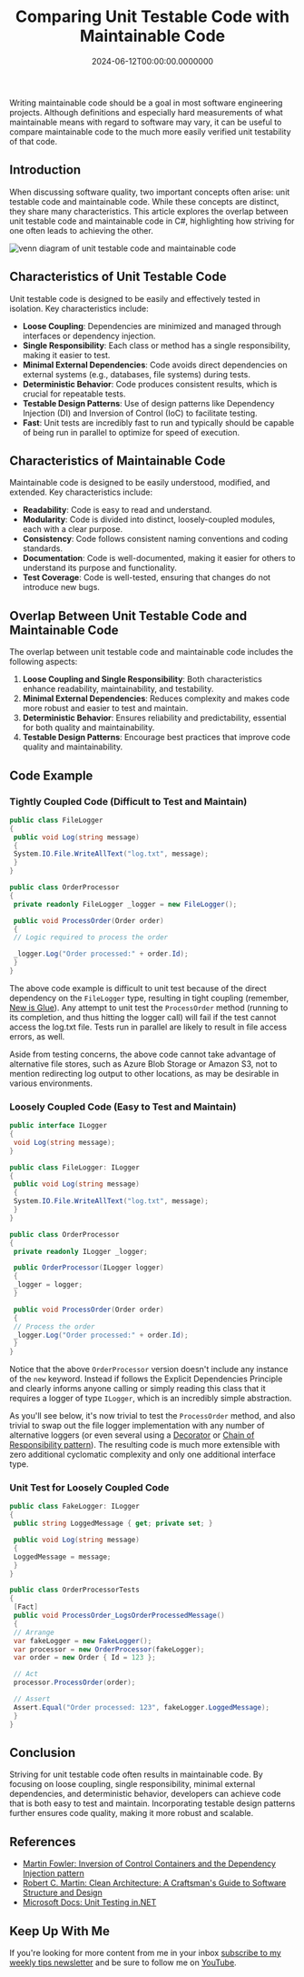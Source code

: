 ﻿---
title: Comparing Unit Testable Code with Maintainable Code
date: "2024-06-12T00:00:00.0000000"
description: Writing maintainable code should be a goal in most software engineering projects. Although definitions and especially hard measurements of what maintainable means with regard to software may vary, it can be useful to compare maintainable code to the much more easily verified unit testability of that code.
featuredImage: /img/comparing-unit-testable-code-with-maintainable-code.png
---

Writing maintainable code should be a goal in most software engineering projects. Although definitions and especially hard measurements of what maintainable means with regard to software may vary, it can be useful to compare maintainable code to the much more easily verified unit testability of that code.

## Introduction

When discussing software quality, two important concepts often arise: unit testable code and maintainable code. While these concepts are distinct, they share many characteristics. This article explores the overlap between unit testable code and maintainable code in C#, highlighting how striving for one often leads to achieving the other.

![venn diagram of unit testable code and maintainable code](/img/unit-testable-maintainable-code.png)

## Characteristics of Unit Testable Code

Unit testable code is designed to be easily and effectively tested in isolation. Key characteristics include:

- **Loose Coupling**: Dependencies are minimized and managed through interfaces or dependency injection.
- **Single Responsibility**: Each class or method has a single responsibility, making it easier to test.
- **Minimal External Dependencies**: Code avoids direct dependencies on external systems (e.g., databases, file systems) during tests.
- **Deterministic Behavior**: Code produces consistent results, which is crucial for repeatable tests.
- **Testable Design Patterns**: Use of design patterns like Dependency Injection (DI) and Inversion of Control (IoC) to facilitate testing.
- **Fast**: Unit tests are incredibly fast to run and typically should be capable of being run in parallel to optimize for speed of execution.

## Characteristics of Maintainable Code

Maintainable code is designed to be easily understood, modified, and extended. Key characteristics include:

- **Readability**: Code is easy to read and understand.
- **Modularity**: Code is divided into distinct, loosely-coupled modules, each with a clear purpose.
- **Consistency**: Code follows consistent naming conventions and coding standards.
- **Documentation**: Code is well-documented, making it easier for others to understand its purpose and functionality.
- **Test Coverage**: Code is well-tested, ensuring that changes do not introduce new bugs.

## Overlap Between Unit Testable Code and Maintainable Code

The overlap between unit testable code and maintainable code includes the following aspects:

1. **Loose Coupling and Single Responsibility**: Both characteristics enhance readability, maintainability, and testability.
2. **Minimal External Dependencies**: Reduces complexity and makes code more robust and easier to test and maintain.
3. **Deterministic Behavior**: Ensures reliability and predictability, essential for both quality and maintainability.
4. **Testable Design Patterns**: Encourage best practices that improve code quality and maintainability.

## Code Example

### Tightly Coupled Code (Difficult to Test and Maintain)

```csharp
public class FileLogger
{
 public void Log(string message)
 {
 System.IO.File.WriteAllText("log.txt", message);
 }
}

public class OrderProcessor
{
 private readonly FileLogger _logger = new FileLogger();

 public void ProcessOrder(Order order)
 {
 // Logic required to process the order

 _logger.Log("Order processed:" + order.Id);
 }
}
```

The above code example is difficult to unit test because of the direct dependency on the `FileLogger` type, resulting in tight coupling (remember, [New is Glue](/new-is-glue)). Any attempt to unit test the `ProcessOrder` method (running to its completion, and thus hitting the logger call) will fail if the test cannot access the log.txt file. Tests run in parallel are likely to result in file access errors, as well.

Aside from testing concerns, the above code cannot take advantage of alternative file stores, such as Azure Blob Storage or Amazon S3, not to mention redirecting log output to other locations, as may be desirable in various environments.

### Loosely Coupled Code (Easy to Test and Maintain)

```csharp
public interface ILogger
{
 void Log(string message);
}

public class FileLogger: ILogger
{
 public void Log(string message)
 {
 System.IO.File.WriteAllText("log.txt", message);
 }
}

public class OrderProcessor
{
 private readonly ILogger _logger;

 public OrderProcessor(ILogger logger)
 {
 _logger = logger;
 }

 public void ProcessOrder(Order order)
 {
 // Process the order
 _logger.Log("Order processed:" + order.Id);
 }
}
```

Notice that the above `OrderProcessor` version doesn't include any instance of the `new` keyword. Instead if follows the Explicit Dependencies Principle and clearly informs anyone calling or simply reading this class that it requires a logger of type `ILogger`, which is an incredibly simple abstraction.

As you'll see below, it's now trivial to test the `ProcessOrder` method, and also trivial to swap out the file logger implementation with any number of alternative loggers (or even several using a [Decorator](https://deviq.com/design-patterns/decorator-pattern) or [Chain of Responsibility pattern](https://deviq.com/design-patterns/chain-of-responsibility-pattern)). The resulting code is much more extensible with zero additional cyclomatic complexity and only one additional interface type.

### Unit Test for Loosely Coupled Code

```csharp
public class FakeLogger: ILogger
{
 public string LoggedMessage { get; private set; }

 public void Log(string message)
 {
 LoggedMessage = message;
 }
}

public class OrderProcessorTests
{
 [Fact]
 public void ProcessOrder_LogsOrderProcessedMessage()
 {
 // Arrange
 var fakeLogger = new FakeLogger();
 var processor = new OrderProcessor(fakeLogger);
 var order = new Order { Id = 123 };

 // Act
 processor.ProcessOrder(order);

 // Assert
 Assert.Equal("Order processed: 123", fakeLogger.LoggedMessage);
 }
}
```

## Conclusion

Striving for unit testable code often results in maintainable code. By focusing on loose coupling, single responsibility, minimal external dependencies, and deterministic behavior, developers can achieve code that is both easy to test and maintain. Incorporating testable design patterns further ensures code quality, making it more robust and scalable.

## References

- [Martin Fowler: Inversion of Control Containers and the Dependency Injection pattern](https://martinfowler.com/articles/injection.html)
- [Robert C. Martin: Clean Architecture: A Craftsman's Guide to Software Structure and Design](https://www.oreilly.com/library/view/clean-architecture-a/9780134494272/)
- [Microsoft Docs: Unit Testing in.NET](https://docs.microsoft.com/en-us/dotnet/core/testing/)


## Keep Up With Me

If you're looking for more content from me in your inbox [subscribe to my weekly tips newsletter](/tips) and be sure to follow me on [YouTube](https://www.youtube.com/ardalis?sub_confirmation=1).

